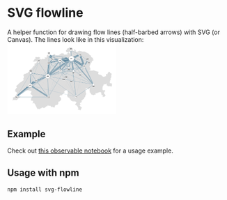 # SVG flowline

A helper function for drawing flow lines (half-barbed arrows) with SVG (or Canvas). 
The lines look like in this visualization: 
<img src="flowlines.png" style="width:250px">

##  Example

Check out [this observable notebook](https://beta.observablehq.com/@ilyabo/mapping-airline-data-from-a-mapd-database/2) for a usage example. 

## Usage with npm

    npm install svg-flowline
    
